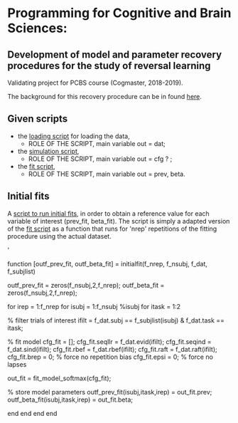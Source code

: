 # Programming for Cognitive and Brain Sciences:
## Development of model and parameter recovery procedures for the study of reversal learning

Validating project for PCBS course (Cogmaster, 2018-2019).

The background for this recovery procedure can be in found [here](https://github.com/tlandron/PCBS_ModelRecovery/blob/master/PCBS_ModelRecovery_Plan_TLANDRON.pdf).

## Given scripts
- the [loading script](https://github.com/tlandron/PCBS_ModelRecovery/blob/master/finalplots.m) for loading the data,
    - ROLE OF THE SCRIPT, main variable out = dat;
- the [simulation script](https://github.com/tlandron/PCBS_ModelRecovery/blob/master/sim_model_softmax.m),
    - ROLE OF THE SCRIPT, main variable out = cfg ? ;
- the [fit script](https://github.com/tlandron/PCBS_ModelRecovery/blob/master/fit_model_softmax.m),
     - ROLE OF THE SCRIPT, main variable out = prev, beta.

## Initial fits
A [script to run initial fits](https://github.com/tlandron/PCBS_ModelRecovery/blob/master/initialfit.m), in order to obtain a reference value for each variable of interest (prev_fit, beta_fit). The script is simply a adapted version of the [fit script](https://github.com/tlandron/PCBS_ModelRecovery/blob/master/fit_model_softmax.m) as a function that runs for 'nrep' repetitions of the fitting procedure using the actual dataset.

'

function [outf_prev_fit, outf_beta_fit] = initialfit(f_nrep, f_nsubj, f_dat, f_subjlist)

outf_prev_fit = zeros(f_nsubj,2,f_nrep);
outf_beta_fit = zeros(f_nsubj,2,f_nrep);

for irep = 1:f_nrep
for isubj = 1:f_nsubj
%isubj
for itask = 1:2

% filter trials of interest
ifilt = f_dat.subj == f_subjlist(isubj) & f_dat.task == itask;

% fit model
cfg_fit        = [];
cfg_fit.seqllr = f_dat.evid(ifilt);
cfg_fit.seqind = f_dat.sind(ifilt);
cfg_fit.rbef   = f_dat.rbef(ifilt);
cfg_fit.raft   = f_dat.raft(ifilt);
cfg_fit.brep   = 0; % force no repetition bias
cfg_fit.epsi   = 0; % force no lapses

out_fit = fit_model_softmax(cfg_fit);

% store model parameters
outf_prev_fit(isubj,itask,irep) = out_fit.prev;
outf_beta_fit(isubj,itask,irep) = out_fit.beta;

end
end
end
end

